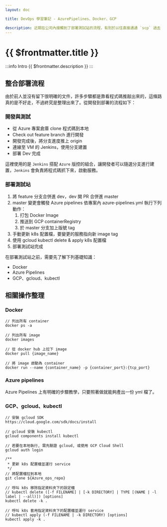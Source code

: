 ```yaml
---
layout: doc

title: DevOps 學習筆記 - AzurePipelines、Docker、GCP

description: 近期在公司內接觸到了部署測試站的流程，有別於以往直接通通 `scp` 過去 VM 的暴力方式，這裡採用的是` AzurePipelines`、`Docker`、`GCP` 之間的半自動化協作，看來正在往 CI/CD 的路上發展。藉此機會，將學到的一些東西整理起來。
---
```


# {{ $frontmatter.title }}

:::info Intro
{{ $frontmatter.description }}
:::

## 整合部署流程

由於前人並沒有留下很明確的文件，許多步驟都是靠看程式碼推敲出來的，這條路真的是不好走，不過終究是整理出來了。從開發到部署的流程如下：

### 開發與測試

- 從 Azure 專案倉庫 clone 程式碼到本地
- Check out feature branch 進行開發
- 開發完成後，將分支進度推上 origin
- 連線至 VM 的 Jenkins，使用分支建置
- 部署 Dev 完成

這裡使用的是 `Jenkins` 搭配 `Azure` 版控的組合，讓開發者可以隨選分支進行建置，`Jenkins` 會負責將程式碼抓下來，啟動服務。

### 部署測試站

1. 將 feature 分支合併進 dev，dev 開 PR 合併進 master
1. master 變更會觸發 Azure pipelines 依專案內 azure-pipelines.yml 執行下列動作：
   1. 打包 Docker Image
   2. 推送到 GCP containerRegistry
   3. 於 master 分支加上版號 tag
1. 手動更新 k8s 配置檔，要變更的服務指向新 image tag
1. 使用 gcloud kubectl delete & apply k8s 配置檔
1. 部署測試站完成

在部署測試站之前，需要先了解下列基礎知識：

- Docker
- Azure Pipelines
- GCP、gcloud、kubectl

## 相關操作整理

### Docker

```bash:line-numbers
// 列出所有 container
docker ps -a

// 列出所有 image
docker images

// 從 docker hub 上拉下 image
docker pull {image_name}

// 將 image 啟動為 container
docker run --name {container_name} -p {container_port}:{tcp_port}
```

### Azure pipelines

Azure Pipelines 上有明確的步驟教學，只要照著做就能夠產出一份 yml 檔了。

### GCP、gcloud、kubectl

```bash:line-numbers
// 安裝 gcloud SDK
https://cloud.google.com/sdk/docs/install

// gcloud 安裝 kubectl
gcloud components install kubectl

// 若要在本地執行, 需先驗證 gcloud, 或使用 GCP Cloud Shell
gcloud auth login

/**
 * 更新 k8s 配置檔並運行 service
 */
// 將配置檔拉到本地
git clone ${Azure_ops_repo}

// 呼叫 k8s 移除指定資料夾下的設定檔
// kubectl delete ([-f FILENAME] | [-k DIRECTORY] | TYPE [(NAME | -l label | --all)]) [options]
kubectl delete -k .

// 呼叫 k8s 套用指定資料夾下的配置檔並運行 service
// kubectl apply (-f FILENAME | -k DIRECTORY) [options]
kubectl apply -k .
```
